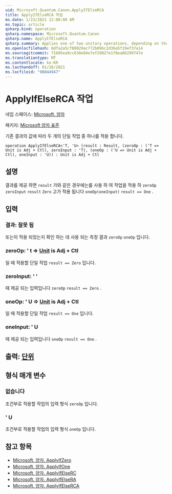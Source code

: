 ```yaml
---
uid: Microsoft.Quantum.Canon.ApplyIfElseRCA
title: ApplyIfElseRCA 작업
ms.date: 1/23/2021 12:00:00 AM
ms.topic: article
qsharp.kind: operation
qsharp.namespace: Microsoft.Quantum.Canon
qsharp.name: ApplyIfElseRCA
qsharp.summary: Applies one of two unitary operations, depending on the value of a classical result.
ms.openlocfilehash: 6dfa2a5cf88029ac772b09bc2d36a5f19ef37a14
ms.sourcegitcommit: 71605ea9cc630e84e7ef29027e1f0ea06299747e
ms.translationtype: MT
ms.contentlocale: ko-KR
ms.lasthandoff: 01/26/2021
ms.locfileid: "98844947"
---
```

# <a name="applyifelserca-operation"></a>ApplyIfElseRCA 작업

네임 스페이스: [Microsoft. 양자](xref:Microsoft.Quantum.Canon)

패키지: [Microsoft 양자 표준](https://nuget.org/packages/Microsoft.Quantum.Standard)


기존 결과의 값에 따라 두 개의 단일 작업 중 하나를 적용 합니다.

```qsharp
operation ApplyIfElseRCA<'T, 'U> (result : Result, (zeroOp : ('T => Unit is Adj + Ctl), zeroInput : 'T), (oneOp : ('U => Unit is Adj + Ctl), oneInput : 'U)) : Unit is Adj + Ctl
```


## <a name="description"></a>설명

결과를 제공 하면 `result` 가와 같은 경우에는를 사용 하 여 작업을 적용 하 `zeroOp` `zeroInput` `result` `Zero` 고가 적용 됩니다 `oneOp(oneInput)` `result == One` .

## <a name="input"></a>입력

### <a name="result--__invalidresult__"></a>결과: __잘못 <Result> 됨__

또는이 적용 되었는지 확인 하는 데 사용 되는 측정 결과 `zeroOp` `oneOp` 입니다.


### <a name="zeroop--t--unit--is-adj--ctl"></a>zeroOp: ' t => [Unit](xref:microsoft.quantum.lang-ref.unit)  is Adj + Ctl

일 때 적용할 단일 작업 `result == Zero` 입니다.


### <a name="zeroinput--t"></a>zeroInput: ' '

때 제공 되는 입력입니다 `zeroOp` `result == Zero` .


### <a name="oneop--u--unit--is-adj--ctl"></a>oneOp: ' U => [Unit](xref:microsoft.quantum.lang-ref.unit)  is Adj + Ctl

일 때 적용할 단일 작업 `result == One` 입니다.


### <a name="oneinput--u"></a>oneInput: ' U

때 제공 되는 입력입니다 `oneOp` `result == One` .



## <a name="output--unit"></a>출력: [단위](xref:microsoft.quantum.lang-ref.unit)



## <a name="type-parameters"></a>형식 매개 변수

### <a name="t"></a>없습니다

조건부로 적용할 작업의 입력 형식 `zeroOp` 입니다.
### <a name="u"></a>' U

조건부로 적용할 작업의 입력 형식 `oneOp` 입니다.

## <a name="see-also"></a>참고 항목

- [Microsoft. 양자. ApplyIfZero](xref:Microsoft.Quantum.Canon.ApplyIfZero)
- [Microsoft. 양자. ApplyIfOne](xref:Microsoft.Quantum.Canon.ApplyIfOne)
- [Microsoft. 양자. ApplyIfElseRC](xref:Microsoft.Quantum.Canon.ApplyIfElseRC)
- [Microsoft. 양자. ApplyIfElseRA](xref:Microsoft.Quantum.Canon.ApplyIfElseRA)
- [Microsoft. 양자. ApplyIfElseRCA](xref:Microsoft.Quantum.Canon.ApplyIfElseRCA)